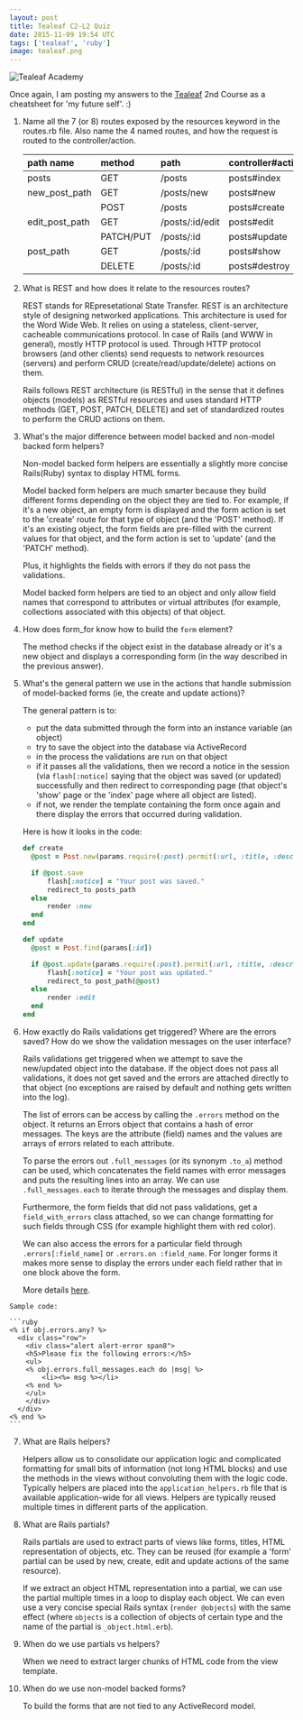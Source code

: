 ```yaml
---
layout: post
title: Tealeaf C2-L2 Quiz
date: 2015-11-09 19:54 UTC
tags: ['tealeaf', 'ruby']
image: tealeaf.png
---
```


![Tealeaf Academy](tealeaf.png)

Once again, I am posting my answers to the [Tealeaf][tl] 2nd Course as a cheatsheet for 'my future self'. :)

[tl]: www.gotealeaf.com

1. Name all the 7 (or 8) routes exposed by the resources keyword in the routes.rb file. Also name the 4 named routes, and how the request is routed to the controller/action.

    | path name      | method         | path           | controller#action |
    |:---------------|:---------------|:---------------|:------------------|
    | posts          | GET            | /posts         | posts#index       |
    | new\_post\_path| GET            | /posts/new     | posts#new         |
    |                | POST           | /posts         | posts#create      |
    |edit\_post\_path| GET            | /posts/:id/edit| posts#edit        |
    |                | PATCH/PUT      | /posts/:id     | posts#update      |
    | post\_path     | GET            | /posts/:id     | posts#show        |
    |                | DELETE         | /posts/:id     | posts#destroy     |

2. What is REST and how does it relate to the resources routes?

    REST stands for REpresetational State Transfer. REST is an architecture style of designing networked applications. This architecture is used for the Word Wide Web. It relies on using a stateless, client-server, cacheable communications protocol. In case of Rails (and WWW in general), mostly HTTP protocol is used. Through HTTP protocol browsers (and other clients) send requests to network resources (servers) and perform CRUD (create/read/update/delete) actions on them.

    Rails follows REST architecture (is RESTful) in the sense that it defines objects (models) as RESTful resources and uses standard HTTP methods (GET, POST, PATCH, DELETE) and set of standardized routes to perform the CRUD actions on them.

3. What's the major difference between model backed and non-model backed form helpers?

    Non-model backed form helpers are essentially a slightly more concise Rails(Ruby) syntax to display HTML forms.

    Model backed form helpers are much smarter because they build different forms depending on the object they are tied to. For example, if it's a new object, an empty form is displayed and the form action is set to the 'create' route for that type of object (and the 'POST' method). If it's an existing object, the form fields are pre-filled with the current values for that object, and the form action is set to 'update' (and the 'PATCH' method).

    Plus, it highlights the fields with errors if they do not pass the validations.

    Model backed form helpers are tied to an object and only allow field names that correspond to attributes or virtual attributes (for example, collections associated with this objects) of that object.

4. How does form_for know how to build the ```form``` element?

    The method checks if the object exist in the database already or it's a new object and displays a corresponding form (in the way described in the previous answer).

5. What's the general pattern we use in the actions that handle submission of model-backed forms (ie, the create and update actions)?

    The general pattern is to:
      - put the data submitted through the form into an instance variable (an object)
      - try to save the object into the database via ActiveRecord
      - in the process the validations are run on that object
      - if it passes all the validations, then we record a notice in the session (via ```flash[:notice]``` saying that the object was saved (or updated) successfully and then redirect to corresponding page (that object's 'show' page or the 'index' page where all object are listed).
      - if not, we render the template containing the form once again and there display the errors that occurred during validation.

    Here is how it looks in the code:

    ```ruby
    def create
      @post = Post.new(params.require(:post).permit(:url, :title, :description))

      if @post.save
          flash[:notice] = "Your post was saved."
          redirect_to posts_path
      else
          render :new
      end
    end

    def update
      @post = Post.find(params[:id])

      if @post.update(params.require(:post).permit(:url, :title, :description))
          flash[:notice] = "Your post was updated."
          redirect_to post_path(@post)
      else
          render :edit
      end
    end
    ```

6. How exactly do Rails validations get triggered? Where are the errors saved? How do we show the validation messages on the user interface?

    Rails validations get triggered when we attempt to save the new/updated object into the database. If the object does not pass all validations, it does not get saved and the errors are attached directly to that object (no exceptions are raised by default and nothing gets written into the log).

    The list of errors can be access by calling the ```.errors``` method on the object. It returns an Errors object that contains a hash of error messages. The keys are the attribute (field) names and the values are arrays of errors related to each attribute.

    To parse the errors out ```.full_messages``` (or its synonym ```.to_a```) method can be used, which concatenates the field names with error messages and puts the resulting lines into an array. We can use ```.full_messages.each``` to iterate through the messages and display them.

    Furthermore, the form fields that did not pass validations, get a ```field_with_errors``` class attached, so we can change formatting for such fields through CSS (for example highlight them with red color).

    We can also access the errors for a particular field through ```.errors[:field_name]``` or ```.errors.on :field_name```. For longer forms it makes more sense to display the errors under each field rather that in one block above the form.

    More details [here][ve].

[ve]: http://guides.rubyonrails.org/active_record_validations.html#working-with-validation-errors

    Sample code:

    ```ruby
    <% if obj.errors.any? %>
      <div class="row">
        <div class="alert alert-error span8">
        <h5>Please fix the following errors:</h5>
        <ul>
        <% obj.errors.full_messages.each do |msg| %>
            <li><%= msg %></li>
        <% end %>
        </ul>
        </div>
      </div>
    <% end %>
    ```

7. What are Rails helpers?

    Helpers allow us to consolidate our application logic and complicated formatting for small bits of information (not long HTML blocks) and use the methods in the views without convoluting them with the logic code. Typically helpers are placed into the ```application_helpers.rb``` file that is available application-wide for all views. Helpers are typically reused multiple times in different parts of the application.

8. What are Rails partials?

    Rails partials are used to extract parts of views like forms, titles, HTML representation of objects, etc. They can be reused (for example a 'form' partial can be used by new, create, edit and update actions of the same resource).

    If we extract an object HTML representation into a partial, we can use the partial multiple times in a loop to display each object. We can even use a very concise special Rails syntax (```render @objects```) with the same effect (where ```objects``` is a collection of objects of certain type and the name of the partial is ```_object.html.erb```).

9. When do we use partials vs helpers?

    When we need to extract larger chunks of HTML code from the view template.

10. When do we use non-model backed forms?

    To build the forms that are not tied to any ActiveRecord model.
